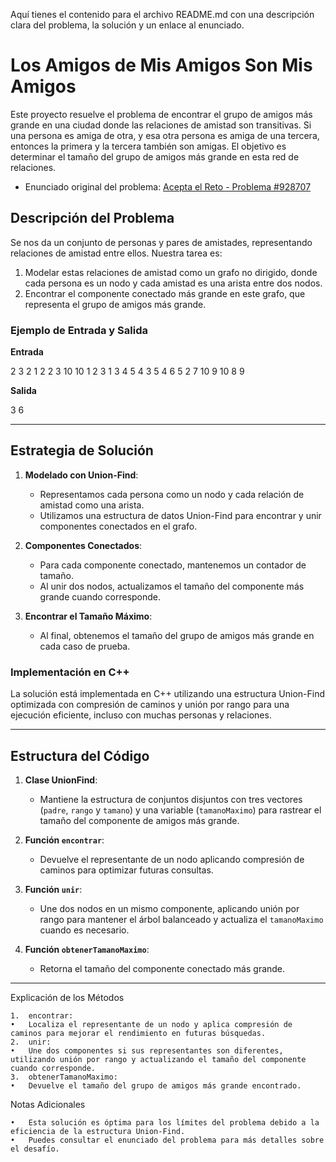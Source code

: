 Aquí tienes el contenido para el archivo README.md con una descripción clara del problema, la solución y un enlace al enunciado.

# Los Amigos de Mis Amigos Son Mis Amigos

Este proyecto resuelve el problema de encontrar el grupo de amigos más grande en una ciudad donde las relaciones de amistad son transitivas. Si una persona es amiga de otra, y esa otra persona es amiga de una tercera, entonces la primera y la tercera también son amigas. El objetivo es determinar el tamaño del grupo de amigos más grande en esta red de relaciones.

- Enunciado original del problema: [Acepta el Reto - Problema #928707](https://aceptaelreto.com/problem/submission.php?id=928707)

## Descripción del Problema

Se nos da un conjunto de personas y pares de amistades, representando relaciones de amistad entre ellos. Nuestra tarea es:
1. Modelar estas relaciones de amistad como un grafo no dirigido, donde cada persona es un nodo y cada amistad es una arista entre dos nodos.
2. Encontrar el componente conectado más grande en este grafo, que representa el grupo de amigos más grande.

### Ejemplo de Entrada y Salida

**Entrada**

2
3 2
1 2
2 3
10 10
1 2
3 1
3 4
5 4
3 5
4 6
5 2
7 10
9 10
8 9

**Salida**

3
6

---

## Estrategia de Solución

1. **Modelado con Union-Find**:
   - Representamos cada persona como un nodo y cada relación de amistad como una arista.
   - Utilizamos una estructura de datos Union-Find para encontrar y unir componentes conectados en el grafo.

2. **Componentes Conectados**:
   - Para cada componente conectado, mantenemos un contador de tamaño.
   - Al unir dos nodos, actualizamos el tamaño del componente más grande cuando corresponde.

3. **Encontrar el Tamaño Máximo**:
   - Al final, obtenemos el tamaño del grupo de amigos más grande en cada caso de prueba.

### Implementación en C++

La solución está implementada en C++ utilizando una estructura Union-Find optimizada con compresión de caminos y unión por rango para una ejecución eficiente, incluso con muchas personas y relaciones.

---

## Estructura del Código

1. **Clase UnionFind**:
   - Mantiene la estructura de conjuntos disjuntos con tres vectores (`padre`, `rango` y `tamano`) y una variable (`tamanoMaximo`) para rastrear el tamaño del componente de amigos más grande.
   
2. **Función `encontrar`**:
   - Devuelve el representante de un nodo aplicando compresión de caminos para optimizar futuras consultas.

3. **Función `unir`**:
   - Une dos nodos en un mismo componente, aplicando unión por rango para mantener el árbol balanceado y actualiza el `tamanoMaximo` cuando es necesario.

4. **Función `obtenerTamanoMaximo`**:
   - Retorna el tamaño del componente conectado más grande.

---

Explicación de los Métodos

	1.	encontrar:
	•	Localiza el representante de un nodo y aplica compresión de caminos para mejorar el rendimiento en futuras búsquedas.
	2.	unir:
	•	Une dos componentes si sus representantes son diferentes, utilizando unión por rango y actualizando el tamaño del componente cuando corresponde.
	3.	obtenerTamanoMaximo:
	•	Devuelve el tamaño del grupo de amigos más grande encontrado.

Notas Adicionales

	•	Esta solución es óptima para los límites del problema debido a la eficiencia de la estructura Union-Find.
	•	Puedes consultar el enunciado del problema para más detalles sobre el desafío.

